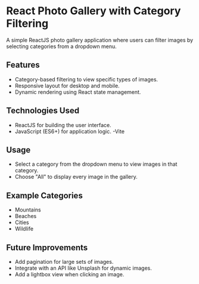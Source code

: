 # React Photo Gallery with Category Filtering

A simple ReactJS photo gallery application where users can filter images by selecting categories from a dropdown menu.

## Features
- Category-based filtering to view specific types of images.
- Responsive layout for desktop and mobile.
- Dynamic rendering using React state management.

## Technologies Used
- ReactJS for building the user interface.
- JavaScript (ES6+) for application logic.
-Vite

## Usage
- Select a category from the dropdown menu to view images in that category.
- Choose "All" to display every image in the gallery.

## Example Categories
- Mountains
- Beaches
- Cities
- Wildlife

## Future Improvements
- Add pagination for large sets of images.
- Integrate with an API like Unsplash for dynamic images.
- Add a lightbox view when clicking an image.
